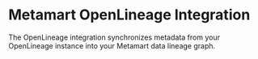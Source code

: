 # Metamart OpenLineage Integration

The OpenLineage integration synchronizes metadata from your OpenLineage instance into your Metamart data lineage graph.

